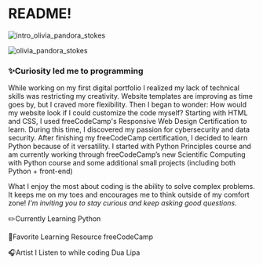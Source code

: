 # README!
![intro_olivia_pandora_stokes](https://github.com/user-attachments/assets/1e3576e4-b63d-4789-b52b-67785a9e496a)


![olivia_pandora_stokes](https://github.com/user-attachments/assets/dab0f619-e036-4428-bba8-6ec919b61d3f)
<h3>✨Curiosity led me to programming</h3>
<p>While working on my first digital portfolio I realized my lack of technical skills was restricting my creativity. Website templates are improving as time goes by, but I craved more flexibility. Then I began to wonder: How would my website look if I could customize the code myself? Starting with HTML and CSS, I used freeCodeCamp's Responsive Web Design Certification to learn. During this time, I discovered my passion for cybersecurity and data security. After finishing my freeCodeCamp certification, I decided to learn Python because of it versatility.
I started with Python Principles course and am currently working through freeCodeCamp’s new Scientific Computing with Python course and some additional small projects (including both Python + front-end)

What I enjoy the most about coding is the ability to solve complex problems.  It keeps me on my toes and encourages me to think outside of my comfort zone! <i>I'm inviting you to stay curious and keep asking good questions.</i></p>



✏️Currently Learning
Python

📒Favorite Learning Resource
freeCodeCamp

🎧Artist I Listen to while coding
Dua Lipa

